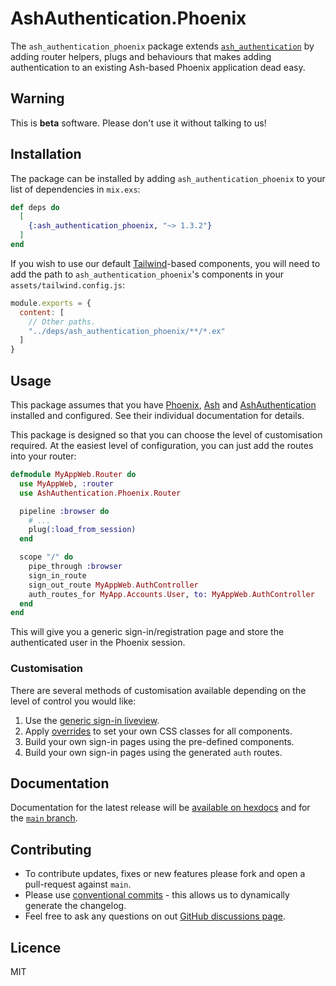 # AshAuthentication.Phoenix

The `ash_authentication_phoenix` package extends
[`ash_authentication`](https://github.com/team-alembic/ash_authentication) by
adding router helpers, plugs and behaviours that makes adding authentication to
an existing Ash-based Phoenix application dead easy.

## Warning

This is **beta** software.  Please don't use it without talking to us!

## Installation

The package can be installed by adding `ash_authentication_phoenix` to your list
of dependencies in `mix.exs`:

```elixir
def deps do
  [
    {:ash_authentication_phoenix, "~> 1.3.2"}
  ]
end
```

If you wish to use our default [Tailwind](https://tailwindcss.com/)-based
components, you will need to add the path to `ash_authentication_phoenix`'s
components in your `assets/tailwind.config.js`:

```javascript
module.exports = {
  content: [
    // Other paths.
    "../deps/ash_authentication_phoenix/**/*.ex"
  ]
}
```

## Usage

This package assumes that you have [Phoenix](https://phoenixframework.org/),
[Ash](https://ash-hq.org/) and
[AshAuthentication](https://github.com/team-alembic/ash_authentication)
installed and configured.  See their individual documentation for details.

This package is designed so that you can choose the level of customisation
required.  At the easiest level of configuration, you can just add the routes
into your router:

```elixir
defmodule MyAppWeb.Router do
  use MyAppWeb, :router
  use AshAuthentication.Phoenix.Router

  pipeline :browser do
    # ...
    plug(:load_from_session)
  end

  scope "/" do
    pipe_through :browser
    sign_in_route
    sign_out_route MyAppWeb.AuthController
    auth_routes_for MyApp.Accounts.User, to: MyAppWeb.AuthController
  end
end
```

This will give you a generic sign-in/registration page and store the
authenticated user in the Phoenix session.

### Customisation

There are several methods of customisation available depending on the level of
control you would like:

  1. Use the [generic sign-in liveview](https://hexdocs.pm/ash_authentication_phoenix/AshAuthentication.Phoenix.SignInLive.html).
  2. Apply [overrides](https://hexdocs.pm/ash_authentication_phoenix/AshAuthentication.Phoenix.Overrides.html)
     to set your own CSS classes for all components.
  3. Build your own sign-in pages using the pre-defined components.
  4. Build your own sign-in pages using the generated `auth` routes.

## Documentation

Documentation for the latest release will be [available on
hexdocs](https://hexdocs.pm/ash_authentication_phoenix) and for the [`main`
branch](https://team-alembic.github.io/ash_authentication_phoenix).

## Contributing

  * To contribute updates, fixes or new features please fork and open a pull-request against `main`.
  * Please use [conventional commits](https://www.conventionalcommits.org/en/v1.0.0/) - this allows us to dynamically generate the changelog.
  * Feel free to ask any questions on out [GitHub discussions page](https://github.com/team-alembic/ash_authentication_phoenix/discussions).

## Licence

MIT
